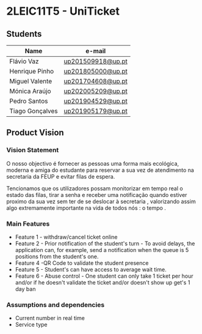 # 2LEIC11T5 - UniTicket
## Students

|      Name     |     e-mail      |
|---------------|-----------------|
|Flávio Vaz     |up201509918@up.pt|
|Henrique Pinho |up201805000@up.pt|
|Miguel Valente |up201704608@up.pt|
|Mónica Araújo  |up202005209@up.pt|
|Pedro Santos   |up201904529@up.pt|
|Tiago Gonçalves|up201905179@up.pt|



## Product Vision

### Vision Statement

O nosso objectivo é fornecer as pessoas uma forma mais ecológica, moderna e amiga do estudante para reservar a sua vez de atendimento na secretaria da FEUP e evitar filas de espera.

Tencionamos que os utilizadores possam monitorizar em tempo real o estado das filas, tirar a senha e receber uma notificação quando estiver proximo da sua vez sem ter de se deslocar à secretaria , valorizando assim algo extremamente importante na vida de todos nós : o tempo .

### Main Features
 - Feature 1 - withdraw/cancel ticket online
 - Feature 2 - Prior notification of the student's turn - To avoid delays, the application can, for example, send a notification when the queue is 5 positions from the student's one.
 - Feature 4 -QR Code to validate the student presence
 - Feature 5 - Student's can have access to average wait time.
 - Feature 6 - Abuse control - One student can only take 1 ticket per hour and/or if he doesn't validate the ticket and/or doesn't show up get's 1 day ban


### Assumptions and dependencies

- Current number in real time
- Service type 
